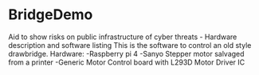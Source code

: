 # BridgeDemo
Aid to show risks on public infrastructure of cyber threats - Hardware description and software listing 
This is the software to control an old style drawbridge.
Hardware:
-Raspberry pi 4
-Sanyo Stepper motor salvaged from a printer
-Generic Motor Control board with L293D Motor Driver IC 
